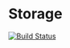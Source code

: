 # Storage

[![Build Status](https://travis-ci.org/dasuos/Storage.svg?branch=master)](https://travis-ci.org/Dasuos/Storage)